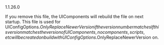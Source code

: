 1.1.26.0

If you remove this file, the UIComponents will rebuild the file on next startup.
This file is used for UIConfigOptions.$OnlyReplaceNewerVersion if the version number matches
If this version matches the version of UIComponents, no components, scripts, etc will be created on build with UIConfigOptions.$OnlyReplaceNewerVersion on.
